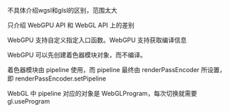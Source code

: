 不具体介绍wgsl和glsl的区别，范围太大

只介绍 WebGPU API 和 WebGL API 上的差别



WebGPU 支持自定义指定入口函数。WebGPU 支持获取编译信息

WebGPU 可以先创建着色器模块对象，而不编译。

着色器模块由 pipeline 使用，而 pipeline 最终由 renderPassEncoder 所设置，即 renderPassEncoder.setPipeline

WebGL 中 pipeline 对应的对象是 WebGLProgram，每次切换就需要 gl.useProgram